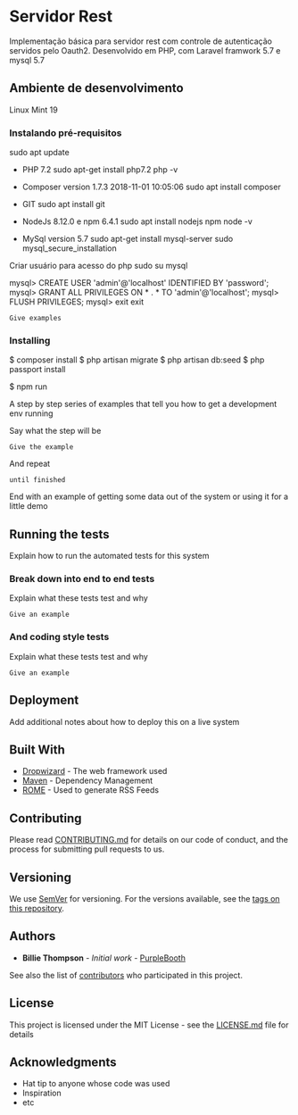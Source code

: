 # Servidor Rest

Implementação básica para servidor rest com controle de autenticação servidos pelo Oauth2. 
Desenvolvido em PHP, com Laravel framwork 5.7 e mysql 5.7

## Ambiente de desenvolvimento
Linux Mint 19

### Instalando pré-requisitos

sudo apt update

* PHP 7.2
sudo apt-get install php7.2
php -v

* Composer version 1.7.3 2018-11-01 10:05:06
sudo apt install composer

* GIT
sudo apt install git
 
* NodeJs 8.12.0 e npm 6.4.1
sudo apt install nodejs npm 
node -v

* MySql version 5.7
sudo apt-get install mysql-server 
sudo mysql_secure_installation

Criar usuário para acesso do php
sudo su
mysql 

mysql> CREATE USER 'admin'@'localhost' IDENTIFIED BY 'password';
mysql> GRANT ALL PRIVILEGES ON * . * TO 'admin'@'localhost';
mysql> FLUSH PRIVILEGES;
mysql> exit
exit



```
Give examples
```

### Installing

$ composer install
$ php artisan migrate
$ php artisan db:seed
$ php passport install 

$ npm run 

A step by step series of examples that tell you how to get a development env running

Say what the step will be

```
Give the example
```

And repeat

```
until finished
```

End with an example of getting some data out of the system or using it for a little demo

## Running the tests

Explain how to run the automated tests for this system

### Break down into end to end tests

Explain what these tests test and why

```
Give an example
```

### And coding style tests

Explain what these tests test and why

```
Give an example
```

## Deployment

Add additional notes about how to deploy this on a live system

## Built With

* [Dropwizard](http://www.dropwizard.io/1.0.2/docs/) - The web framework used
* [Maven](https://maven.apache.org/) - Dependency Management
* [ROME](https://rometools.github.io/rome/) - Used to generate RSS Feeds

## Contributing

Please read [CONTRIBUTING.md](https://gist.github.com/PurpleBooth/b24679402957c63ec426) for details on our code of conduct, and the process for submitting pull requests to us.

## Versioning

We use [SemVer](http://semver.org/) for versioning. For the versions available, see the [tags on this repository](https://github.com/your/project/tags). 

## Authors

* **Billie Thompson** - *Initial work* - [PurpleBooth](https://github.com/PurpleBooth)

See also the list of [contributors](https://github.com/your/project/contributors) who participated in this project.

## License

This project is licensed under the MIT License - see the [LICENSE.md](LICENSE.md) file for details

## Acknowledgments

* Hat tip to anyone whose code was used
* Inspiration
* etc
